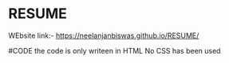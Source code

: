 # RESUME
WEbsite link:- https://neelanjanbiswas.github.io/RESUME/

#CODE
the code is only writeen in HTML No CSS has been used
